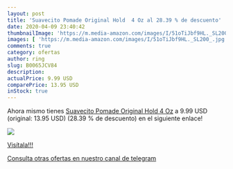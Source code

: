 ```yaml
---
layout: post
title: 'Suavecito Pomade Original Hold  4 Oz al 28.39 % de descuento'
date: 2020-04-09 23:40:42
thumbnailImage: 'https://m.media-amazon.com/images/I/51oTiJbf9HL._SL200_.jpg'
images: [ 'https://m.media-amazon.com/images/I/51oTiJbf9HL._SL200_.jpg' ]
comments: true
category: ofertas
author: ring
slug: B0065JCV84
description:
actualPrice: 9.99 USD
comparePrice: 13.95 USD
inStock: true
---
```


Ahora mismo tienes [Suavecito Pomade Original Hold  4 Oz](https://www.amazon.com/dp/B0065JCV84/?tag=redken08-20) a 9.99 USD (original: 13.95 USD) (28.39 %  de descuento) en el siguiente enlace!

[![](https://m.media-amazon.com/images/I/51oTiJbf9HL._SL200_.jpg)](https://www.amazon.com/dp/B0065JCV84/?tag=redken08-20)

[Visítala!!!](https://www.amazon.com/dp/B0065JCV84/?tag=redken08-20)

[Consulta otras ofertas en nuestro canal de telegram](https://t.me/s/ofertas25)
